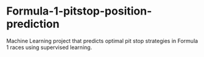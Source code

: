 # Formula-1-pitstop-position-prediction
Machine Learning project that predicts optimal pit stop strategies in Formula 1 races using supervised learning.

